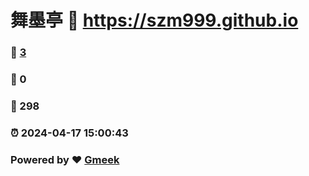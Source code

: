 # 舞墨亭 :link: https://szm999.github.io 
### :page_facing_up: [3](https://szm999.github.io/tag.html) 
### :speech_balloon: 0 
### :hibiscus: 298 
### :alarm_clock: 2024-04-17 15:00:43 
### Powered by :heart: [Gmeek](https://github.com/Meekdai/Gmeek)
